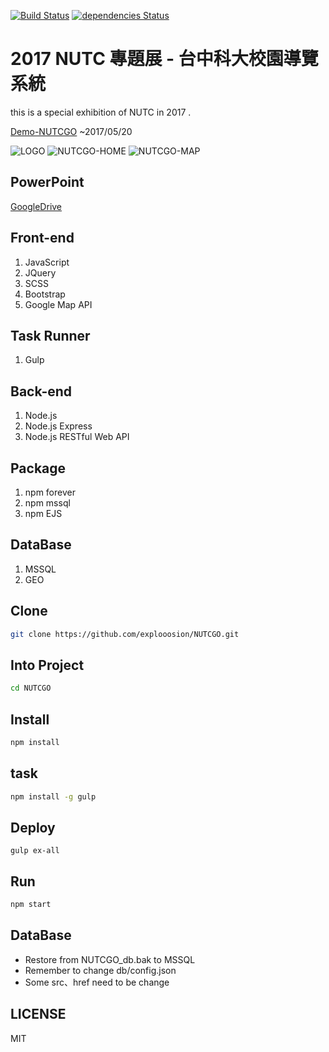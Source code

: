 [![Build Status](https://travis-ci.org/explooosion/NUTCGO.svg?branch=master)](https://travis-ci.org/explooosion/NUTCGO)
[![dependencies Status](https://david-dm.org/explooosion/NUTCGO.svg)](https://david-dm.org/)
  
# 2017 NUTC 專題展 - 台中科大校園導覽系統
this is a special exhibition of NUTC in 2017 .  

[Demo-NUTCGO](http://robby570.tw) ~2017/05/20  

![LOGO](http://i.imgur.com/xMDImna.png)
![NUTCGO-HOME](http://i.imgur.com/h19knbR.jpg)
![NUTCGO-MAP](http://i.imgur.com/FE9XKOn.jpg)  

## PowerPoint
[GoogleDrive](https://drive.google.com/open?id=0B1mT0V_C4ZXIVXEyUkhPQVB6aVE)  

## Front-end
1. JavaScript
2. JQuery
3. SCSS
4. Bootstrap
5. Google Map API

## Task Runner
1. Gulp

## Back-end
1. Node.js
2. Node.js Express
3. Node.js RESTful Web API  

## Package 
1. npm forever
2. npm mssql
3. npm EJS  

## DataBase
1. MSSQL
2. GEO

## Clone
```bash
git clone https://github.com/explooosion/NUTCGO.git
```

## Into Project
```bash
cd NUTCGO
```

## Install
```bash
npm install
```

## task
```bash
npm install -g gulp
```


## Deploy
```
gulp ex-all
```

## Run
```bash
npm start
```

## DataBase
+ Restore from NUTCGO_db.bak to MSSQL
+ Remember to change db/config.json
+ Some src、href need to be change

## LICENSE
MIT  

